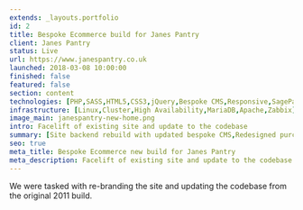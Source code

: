 ```yaml
---
extends: _layouts.portfolio
id: 2
title: Bespoke Ecommerce build for Janes Pantry
client: Janes Pantry
status: Live
url: https://www.janespantry.co.uk
launched: 2018-03-08 10:00:00
finished: false
featured: false
section: content
technologies: [PHP,SASS,HTML5,CSS3,jQuery,Bespoke CMS,Responsive,SagePay]
infrastructure: [Linux,Cluster,High Availability,MariaDB,Apache,Zabbix]
image_main: janespantry-new-home.png
intro: Facelift of existing site and update to the codebase
summary: [Site backend rebuild with updated bespoke CMS,Redesigned purchase process with latest payment standards,Improved account security features]
seo: true
meta_title: Bespoke Ecommerce new build for Janes Pantry
meta_description: Facelift of existing site and update to the codebase
---
```


We were tasked with re-branding the site and updating the codebase from the original 2011 build.